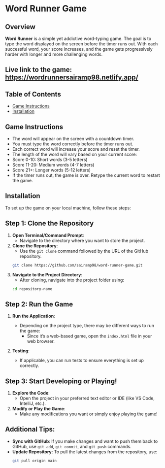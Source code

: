 # Word Runner Game

## Overview
**Word Runner** is a simple yet addictive word-typing game. The goal is to type the word displayed on the screen before the timer runs out. With each successful word, your score increases, and the game gets progressively harder with longer and more challenging words.

## Live link to the game: https://wordrunnersairamp98.netlify.app/

## Table of Contents
- [Game Instructions](#game-instructions)
- [Installation](#installation)

## Game Instructions
- The word will appear on the screen with a countdown timer.
- You must type the word correctly before the timer runs out.
- Each correct word will increase your score and reset the timer.
- The length of the word will vary based on your current score:
- Score 0-10: Short words (3-5 letters)
-   Score 11-20: Medium words (4-7 letters)
-   Score 21+: Longer words (5-12 letters)
- If the timer runs out, the game is over. Retype the current word to restart the game.

## Installation
To set up the game on your local machine, follow these steps:

## Step 1: Clone the Repository
1. **Open Terminal/Command Prompt**:
   - Navigate to the directory where you want to store the project.
2. **Clone the Repository**:
   - Use the `git clone` command followed by the URL of the GitHub repository.
   ```bash
   git clone https://github.com/sairamp98/word-runner-game.git
3. **Navigate to the Project Directory**:
   - After cloning, navigate into the project folder using:
   ```bash
   cd repository-name

## Step 2: Run the Game
1. **Run the Application**:
   - Depending on the project type, there may be different ways to run the game:
     - Since it’s a web-based game, open the `index.html` file in your web browser.
  
2. **Testing**:
   - If applicable, you can run tests to ensure everything is set up correctly.

## Step 3: Start Developing or Playing!
1. **Explore the Code**:
   - Open the project in your preferred text editor or IDE (like VS Code, IntelliJ, etc.).
2. **Modify or Play the Game**:
   - Make any modifications you want or simply enjoy playing the game!

## Additional Tips:
- **Sync with GitHub**: If you make changes and want to push them back to GitHub, use `git add`, `git commit`, and `git push` commands.
- **Update Repository**: To pull the latest changes from the repository, use:
  ```bash
  git pull origin main
